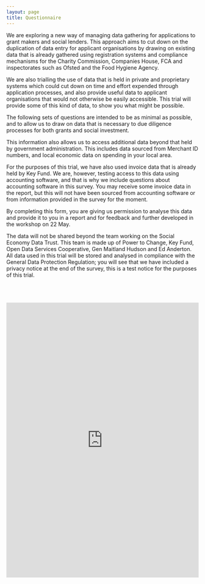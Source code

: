 ```yaml
---
layout: page
title: Questionnaire
---
```


We are exploring a new way of managing data gathering for applications to grant makers and social lenders. This approach aims to cut down on the duplication of data entry for applicant organisations by drawing on existing data that is already gathered using registration systems and compliance mechanisms for the Charity Commission, Companies House, FCA and inspectorates such as Ofsted and the Food Hygiene Agency.

We are also trialling the use of data that is held in private and proprietary systems which could cut down on time and effort expended through application processes, and also provide useful data to applicant organisations that would not otherwise be easily accessible. This trial will provide some of this kind of data, to show you what might be possible.

The following sets of questions are intended to be as minimal as possible, and to allow us to draw on data that is necessary to due diligence processes for both grants and social investment.

This information also allows us to access additional data beyond that held by government administration. This includes data sourced from Merchant ID numbers, and local economic data on spending in your local area.

For the purposes of this trial, we have also used invoice data that is already held by Key Fund. We are, however, testing access to this data using accounting software, and that is why we include questions about accounting software in this survey. You may receive some invoice data in the report, but this will not have been sourced from accounting software or from information provided in the survey for the moment.

By completing this form, you are giving us permission to analyse this data and provide it to you in a report and for feedback and further developed in the workshop on 22 May.

The data will not be shared beyond the team working on the Social Economy Data Trust. This team is made up of Power to Change, Key Fund, Open Data Services Cooperative, Gen Maitland Hudson and Ed Anderton. All data used in this trial will be stored and analysed in compliance with the General Data Protection Regulation; you will see that we have included a privacy notice at the end of the survey, this is a test notice for the purposes of this trial.

<iframe src="https://docs.google.com/forms/d/e/1FAIpQLSe6SyDIO4vSEM_dzQowSSbYlWT9OLBFW2HI9-iioo6N7jckhA/viewform?embedded=true" width="100%" height="720" frameborder="0" marginheight="0" marginwidth="0" style="margin-top:50px;">Loading...</iframe>

